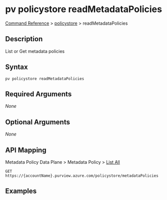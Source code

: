 # pv policystore readMetadataPolicies
[Command Reference](../../../README.md#command-reference) > [policystore](./main.md) > readMetadataPolicies

## Description
List or Get metadata policies

## Syntax
```
pv policystore readMetadataPolicies
```

## Required Arguments
*None*

## Optional Arguments
*None*

## API Mapping
Metadata Policy Data Plane > Metadata Policy > [List All](https://docs.microsoft.com/en-us/rest/api/purview/metadatapolicydataplane/metadata-policy/list-all)
```
GET https://{accountName}.purview.azure.com/policystore/metadataPolicies
```

## Examples
```powershell

```